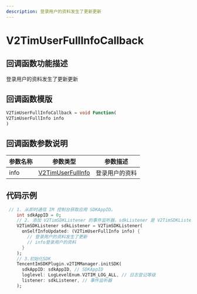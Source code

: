 ```yaml
---
description: 登录用户的资料发生了更新更新
---
```


# V2TimUserFullInfoCallback

## 回调函数功能描述

登录用户的资料发生了更新更新

## 回调函数模版

```dart
V2TimUserFullInfoCallback = void Function(
V2TimUserFullInfo info
)
```

## 回调函数参数说明

| 参数名称 | 参数类型                                                            | 参数描述    |
| ---- | --------------------------------------------------------------- | ------- |
| info | [V2TimUserFullInfo](../guan-jian-lei/user/v2timuserfullinfo.md) | 登录用户的资料 |

## 代码示例

```dart
 // 1. 从即时通信 IM 控制台获取应用 SDKAppID。
    int sdkAppID = 0;
    // 2. 添加 V2TimSDKListener 的事件监听器，sdkListener 是 V2TimSDKListener 的实现类
    V2TimSDKListener sdkListener = V2TimSDKListener(
      onSelfInfoUpdated: (V2TimUserFullInfo info) {
        // 登录用户的资料发生了更新
        // info登录用户的资料
      }
    );
    // 3.初始化SDK
    TencentImSDKPlugin.v2TIMManager.initSDK(
      sdkAppID: sdkAppID, // SDKAppID
      loglevel: LogLevelEnum.V2TIM_LOG_ALL, // 日志登记等级
      listener: sdkListener, // 事件监听器
    );
```

